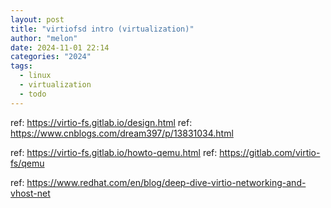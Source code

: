```yaml
---
layout: post
title: "virtiofsd intro (virtualization)"
author: "melon"
date: 2024-11-01 22:14
categories: "2024"
tags:
  - linux
  - virtualization
  - todo
---
```


ref: https://virtio-fs.gitlab.io/design.html
ref: https://www.cnblogs.com/dream397/p/13831034.html

ref: https://virtio-fs.gitlab.io/howto-qemu.html
ref: https://gitlab.com/virtio-fs/qemu

ref: https://www.redhat.com/en/blog/deep-dive-virtio-networking-and-vhost-net
